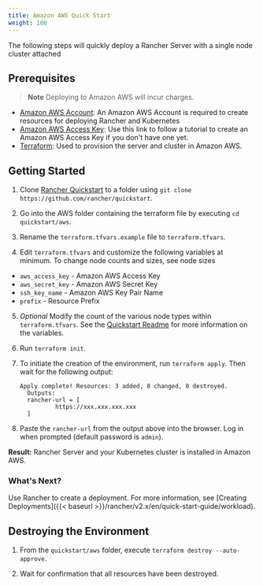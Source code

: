 ```yaml
---
title: Amazon AWS Quick Start
weight: 100
---
```

The following steps will quickly deploy a Rancher Server with a single node cluster attached

## Prerequisites

>**Note**
>Deploying to Amazon AWS will incur charges.

- [Amazon AWS Account](https://aws.amazon.com/account/): An Amazon AWS Account is required to create resources for deploying Rancher and Kubernetes
- [Amazon AWS Access Key](https://docs.aws.amazon.com/general/latest/gr/managing-aws-access-keys.html): Use this link to follow a tutorial to create an Amazon AWS Access Key if you don't have one yet.
- [Terraform](https://www.terraform.io/downloads.html): Used to provision the server and cluster in Amazon AWS.


## Getting Started

1. Clone [Rancher Quickstart](https://github.com/rancher/quickstart) to a folder using `git clone https://github.com/rancher/quickstart`.

2. Go into the AWS folder containing the terraform file by executing `cd quickstart/aws`.

3. Rename the `terraform.tfvars.example` file to `terraform.tfvars`.

4. Edit `terraform.tfvars` and customize the following variables at minimum. To change node counts and sizes, see node sizes

  - `aws_access_key` - Amazon AWS Access Key 
  - `aws_secret_key` - Amazon AWS Secret Key
  - `ssh_key_name` - Amazon AWS Key Pair Name
  - `prefix` - Resource Prefix
  
5. *Optional* Modify the count of the various node types within `terraform.tfvars`. See the [Quickstart Readme](https://github.com/rancher/quickstart) for more information on the variables.

6. Run `terraform init`.

7. To initiate the creation of the environment, run `terraform apply`. Then wait for the following output:

	```
	Apply complete! Resources: 3 added, 0 changed, 0 destroyed. 
	  Outputs: 
	  rancher-url = [ 
              https://xxx.xxx.xxx.xxx 
      ]
	```

8. Paste the `rancher-url` from the output above into the browser. Log in when prompted (default password is `admin`).

**Result:** Rancher Server and your Kubernetes cluster is installed in Amazon AWS.

### What's Next?

Use Rancher to create a deployment. For more information, see [Creating Deployments]({{< baseurl >}}/rancher/v2.x/en/quick-start-guide/workload).

## Destroying the Environment

1. From the `quickstart/aws` folder, execute `terraform destroy --auto-approve`.

2. Wait for confirmation that all resources have been destroyed.

